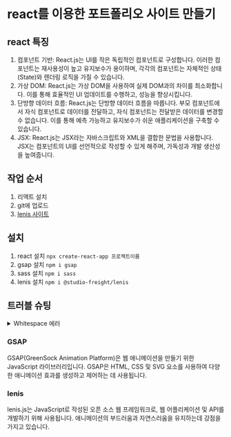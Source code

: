 # react를 이용한 포트폴리오 사이트 만들기

## react 특징
1. 컴포넌트 기반: React.js는 UI를 작은 독립적인 컴포넌트로 구성합니다. 이러한 컴포넌트는 재사용성이 높고 유지보수가 용이하며, 각각의 컴포넌트는 자체적인 상태(State)와 렌더링 로직을 가질 수 있습니다.
2. 가상 DOM: React.js는 가상 DOM을 사용하여 실제 DOM과의 차이를 최소화합니다. 이를 통해 효율적인 UI 업데이트를 수행하고, 성능을 향상시킵니다.
3. 단방향 데이터 흐름: React.js는 단방향 데이터 흐름을 따릅니다. 부모 컴포넌트에서 자식 컴포넌트로 데이터를 전달하고, 자식 컴포넌트는 전달받은 데이터를 변경할 수 없습니다. 이를 통해 예측 가능하고 유지보수가 쉬운 애플리케이션을 구축할 수 있습니다.
4. JSX: React.js는 JSX라는 자바스크립트와 XML을 결합한 문법을 사용합니다. JSX는 컴포넌트의 UI를 선언적으로 작성할 수 있게 해주며, 가독성과 개발 생산성을 높여줍니다.

## 작업 순서
1. 리액트 설치
2. git에 업로드
3. [lenis 사이트](https://lenis.studiofreight.com/)

## 설치
1. react 설치 `npx create-react-app 프로젝트이름`
2. gsap 설치 `npm i gsap`
3. sass 설치 `npm i sass`
4. lenis 설치 `npm i @studio-freight/lenis`


## 트러블 슈팅
<details>
<summary>Whitespace 에러</summary>
유닉스 시스템에서는 한 줄의 끝이LF(Line Feed)로 이루어지는 반면, <br>
윈도우에서는 줄 하나가 CR(Carriage Return), 즉 CRLF로 이루어지는데 <br>
git이 둘 중 어느 쪽을 선택할지 혼란이 온 것이다.<br>
해결방법<br>
git config --global core.autocrlf true // 시스템 전체에 적용<br>
git config core.autocrlf true // 해당 프로젝트에만 적용
</details>

### GSAP
GSAP(GreenSock Animation Platform)은 웹 애니메이션을 만들기 위한 JavaScript 라이브러리입니다. GSAP은 HTML, CSS 및 SVG 요소를 사용하여 다양한 애니메이션 효과를 생성하고 제어하는 데 사용됩니다.

### lenis
lenis.js는 JavaScript로 작성된 오픈 소스 웹 프레임워크로, 웹 어플리케이션 및 API를 개발하기 위해 사용됩니다. 애니메이션의 부드러움과 자연스러움을 유지하는데 강점을 가지고 있습니다.